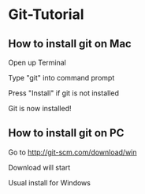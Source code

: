 # Git-Tutorial

## How to install git on Mac

Open up Terminal

Type "git" into command prompt

Press "Install" if git is not installed

Git is now installed!

## How to install git on PC

Go to http://git-scm.com/download/win

Download will start

Usual install for Windows
